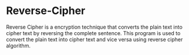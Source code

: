# Reverse-Cipher
Reverse Cipher is a encryption technique that converts the plain text into cipher text by reversing the complete sentence. This program is used to convert the plain text into cipher text and vice versa using reverse cipher algorithm.
